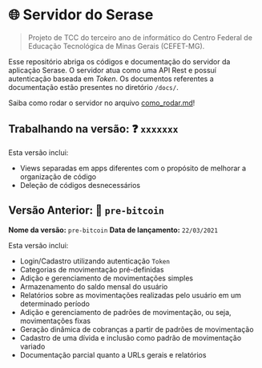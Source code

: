 # 🌐 Servidor do Serase

> Projeto de TCC do terceiro ano de informático do Centro Federal de Educação Tecnológica de Minas Gerais (CEFET-MG).

Esse repositório abriga os códigos e documentação do servidor da aplicação Serase. O servidor atua como uma API Rest e possuí autenticação baseada em *Token*. Os documentos referentes a documentação estão presentes no diretório `/docs/`.

Saiba como rodar o servidor no arquivo [como_rodar.md](./docs/como_rodar.md)!

**Trabalhando na versão:** ❓ `xxxxxxx`
---

Esta versão inclui:
- Views separadas em apps diferentes com o propósito de melhorar a organização de código
- Deleção de códigos desnecessários


**Versão Anterior:** 👛 `pre-bitcoin`
---

**Nome da versão:** `pre-bitcoin`
**Data de lançamento:** `22/03/2021`

Esta versão inclui:
- Login/Cadastro utilizando autenticação `Token`
- Categorias de movimentação pré-definidas
- Adição e gerenciamento de movimentações simples
- Armazenamento do saldo mensal do usuário
- Relatórios sobre as movimentações realizadas pelo usuário em um determinado período
- Adição e gerenciamento de padrões de movimentação, ou seja, movimentações fixas
- Geração dinâmica de cobranças a partir de padrões de movimentação
- Cadastro de uma dívida e inclusão como padrão de movimentação variado
- Documentação parcial quanto a URLs gerais e relatórios